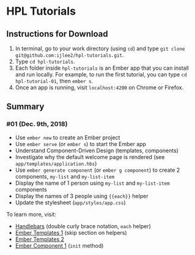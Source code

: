 # HPL Tutorials


## Instructions for Download
1. In terminal, go to your work directory (using `cd`) and type `git clone git@github.com:ijlee2/hpl-tutorials.git`.
1. Type `cd hpl-tutorials`.
1. Each folder inside `hpl-tutorials` is an Ember app that you can install and run locally. For example, to run the first tutorial, you can type `cd hpl-tutorial-01`, then `ember s`.
1. Once an app is running, visit `localhost:4200` on Chrome or Firefox.


## Summary

### #01 (Dec. 9th, 2018)
- Use `ember new` to create an Ember project
- Use `ember serve` (or `ember s`) to start the Ember app
- Understand Component-Driven Design (templates, components)
- Investigate why the default welcome page is rendered (see `app/templates/application.hbs`)
- Use `ember generate component` (or `ember g component`) to create 2 components, `my-list` and `my-list-item`
- Display the name of 1 person using `my-list` and `my-list-item` components
- Display the names of 3 people using `{{each}}` helper
- Update the stylesheet (`app/styles/app.css`)

To learn more, visit:
- [Handlebars](https://handlebarsjs.com/) (double curly brace notation, `each` helper)
- [Ember Templates 1](https://guides.emberjs.com/release/templates/handlebars-basics/) (skip section on helpers)
- [Ember Templates 2](https://guides.emberjs.com/release/templates/displaying-a-list-of-items/)
- [Ember Component 1](https://guides.emberjs.com/release/components/the-component-lifecycle/) (`init` method)
